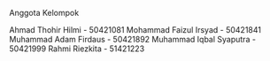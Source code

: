 Anggota Kelompok

Ahmad Thohir Hilmi - 50421081
Mohammad Faizul Irsyad - 50421841
Muhammad Adam Firdaus - 50421892
Muhammad Iqbal Syaputra - 50421999
Rahmi Riezkita - 51421223
